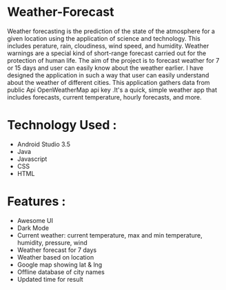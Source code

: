 Weather-Forecast
=======================

Weather forecasting is the prediction of the state of the atmosphere for a given location using the application of science and technology. This includes perature, rain, cloudiness, wind speed, and humidity. Weather warnings are a special kind of short-range forecast carried out for the protection of human life. The aim of the project is to forecast weather for 7 or 15 days and user can easily know about the weather earlier. I have designed the application in such a way that user can easily understand about the weather of different cities. This application gathers data from public Api OpenWeatherMap api key .It's a quick, simple weather app that includes forecasts, current temperature, hourly forecasts, and more.


Technology Used :
===================================

*	Android Studio 3.5 
*	Java 
*	Javascript 
*	CSS 
*	HTML 

Features :
===================================

*	Awesome UI
*	Dark Mode 
*	Current weather: current temperature, max and min temperature, humidity, pressure, wind 
*	Weather forecast for 7 days 
*	Weather based on location 
*	Google map showing lat & lng 
*	Offline database of city names 
*	Updated time for result
